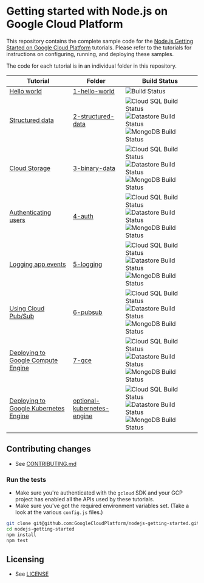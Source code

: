 # Getting started with Node.js on Google Cloud Platform

This repository contains the complete sample code for the
[Node.js Getting Started on Google Cloud Platform][getting-started] tutorials.
Please refer to the tutorials for instructions on configuring, running, and
deploying these samples.

The code for each tutorial is in an individual folder in this repository.

Tutorial | Folder | Build Status
---------|--------|-------------
[Hello world][step-1] | [1-hello-world][step-1-code] | ![Build Status][ci-badge-tests-1]
[Structured data][step-2] | [2-structured-data][step-2-code] | ![Cloud SQL Build Status][ci-badge-cloudsql-2] ![Datastore Build Status][ci-badge-datastore-2] ![MongoDB Build Status][ci-badge-mongodb-2]
[Cloud Storage][step-3] | [3-binary-data][step-3-code] | ![Cloud SQL Build Status][ci-badge-cloudsql-3] ![Datastore Build Status][ci-badge-datastore-3] ![MongoDB Build Status][ci-badge-mongodb-3]
[Authenticating users][step-4] | [4-auth][step-4-code] | ![Cloud SQL Build Status][ci-badge-cloudsql-4] ![Datastore Build Status][ci-badge-datastore-4] ![MongoDB Build Status][ci-badge-mongodb-4]
[Logging app events][step-5] | [5-logging][step-5-code] | ![Cloud SQL Build Status][ci-badge-cloudsql-5] ![Datastore Build Status][ci-badge-datastore-5] ![MongoDB Build Status][ci-badge-mongodb-5]
[Using Cloud Pub/Sub][step-6] | [6-pubsub][step-6-code] | ![Cloud SQL Build Status][ci-badge-cloudsql-6] ![Datastore Build Status][ci-badge-datastore-6] ![MongoDB Build Status][ci-badge-mongodb-6]
[Deploying to Google Compute Engine][step-7] | [7-gce][step-7-code] | ![Cloud SQL Build Status][ci-badge-cloudsql-7] ![Datastore Build Status][ci-badge-datastore-7] ![MongoDB Build Status][ci-badge-mongodb-7]
[Deploying to Google Kubernetes Engine][step-optional] | [optional-kubernetes-engine][step-optional-code] | ![Cloud SQL Build Status][ci-badge-cloudsql-optional] ![Datastore Build Status][ci-badge-datastore-optional] ![MongoDB Build Status][ci-badge-mongodb-optional]

## Contributing changes

* See [CONTRIBUTING.md](CONTRIBUTING.md)

### Run the tests

* Make sure you're authenticated with the `gcloud` SDK and your GCP project
has enabled all the APIs used by these tutorials.
* Make sure you've got the required environment variables set. (Take a look at
the various `config.js` files.)
```bash
git clone git@github.com:GoogleCloudPlatform/nodejs-getting-started.git
cd nodejs-getting-started
npm install
npm test
```

## Licensing

* See [LICENSE](LICENSE)

[getting-started]: https://cloud.google.com/nodejs/getting-started/tutorial-app
[step-1]: https://cloud.google.com/nodejs/getting-started/hello-world
[step-1-code]: https://github.com/GoogleCloudPlatform/nodejs-getting-started/tree/master/1-hello-world
[step-2]: https://cloud.google.com/nodejs/getting-started/using-structured-data
[step-2-code]: https://github.com/GoogleCloudPlatform/nodejs-getting-started/tree/master/2-structured-data
[step-3]: https://cloud.google.com/nodejs/getting-started/using-cloud-storage
[step-3-code]: https://github.com/GoogleCloudPlatform/nodejs-getting-started/tree/master/3-binary-data
[step-4]: https://cloud.google.com/nodejs/getting-started/authenticate-users
[step-4-code]: https://github.com/GoogleCloudPlatform/nodejs-getting-started/tree/master/4-auth
[step-5]: https://cloud.google.com/nodejs/getting-started/logging-application-events
[step-5-code]: https://github.com/GoogleCloudPlatform/nodejs-getting-started/tree/master/5-logging
[step-6]: https://cloud.google.com/nodejs/getting-started/using-pub-sub
[step-6-code]: https://github.com/GoogleCloudPlatform/nodejs-getting-started/tree/master/6-pubsub
[step-7]: https://cloud.google.com/nodejs/getting-started/run-on-compute-engine
[step-7-code]: https://github.com/GoogleCloudPlatform/nodejs-getting-started/tree/master/7-gce
[step-optional]: https://cloud.google.com/nodejs/tutorials/bookshelf-on-kubernetes-engine
[step-optional-code]: https://github.com/GoogleCloudPlatform/nodejs-getting-started/tree/master/optional-kubernetes-engine

[ci-badge-tests-1]: https://storage.googleapis.com/nodejs-getting-started-tests-badges/1-tests.svg
[ci-badge-datastore-2]: https://storage.googleapis.com/nodejs-getting-started-tests-badges/2-datastore.svg
[ci-badge-cloudsql-2]: https://storage.googleapis.com/nodejs-getting-started-tests-badges/2-cloudsql.svg
[ci-badge-mongodb-2]: https://storage.googleapis.com/nodejs-getting-started-tests-badges/2-mongodb.svg
[ci-badge-datastore-3]: https://storage.googleapis.com/nodejs-getting-started-tests-badges/3-datastore.svg
[ci-badge-cloudsql-3]: https://storage.googleapis.com/nodejs-getting-started-tests-badges/3-cloudsql.svg
[ci-badge-mongodb-3]: https://storage.googleapis.com/nodejs-getting-started-tests-badges/3-mongodb.svg
[ci-badge-datastore-4]: https://storage.googleapis.com/nodejs-getting-started-tests-badges/4-datastore.svg
[ci-badge-cloudsql-4]: https://storage.googleapis.com/nodejs-getting-started-tests-badges/4-cloudsql.svg
[ci-badge-mongodb-4]: https://storage.googleapis.com/nodejs-getting-started-tests-badges/4-mongodb.svg
[ci-badge-datastore-5]: https://storage.googleapis.com/nodejs-getting-started-tests-badges/5-datastore.svg
[ci-badge-cloudsql-5]: https://storage.googleapis.com/nodejs-getting-started-tests-badges/5-cloudsql.svg
[ci-badge-mongodb-5]: https://storage.googleapis.com/nodejs-getting-started-tests-badges/5-mongodb.svg
[ci-badge-datastore-6]: https://storage.googleapis.com/nodejs-getting-started-tests-badges/6-datastore.svg
[ci-badge-cloudsql-6]: https://storage.googleapis.com/nodejs-getting-started-tests-badges/6-cloudsql.svg
[ci-badge-mongodb-6]: https://storage.googleapis.com/nodejs-getting-started-tests-badges/6-mongodb.svg
[ci-badge-datastore-7]: https://storage.googleapis.com/nodejs-getting-started-tests-badges/7-datastore.svg
[ci-badge-cloudsql-7]: https://storage.googleapis.com/nodejs-getting-started-tests-badges/7-cloudsql.svg
[ci-badge-mongodb-7]: https://storage.googleapis.com/nodejs-getting-started-tests-badges/7-mongodb.svg
[ci-badge-datastore-optional]: https://storage.googleapis.com/nodejs-getting-started-tests-badges/o-datastore.svg
[ci-badge-cloudsql-optional]: https://storage.googleapis.com/nodejs-getting-started-tests-badges/o-cloudsql.svg
[ci-badge-mongodb-optional]: https://storage.googleapis.com/nodejs-getting-started-tests-badges/o-mongodb.svg
